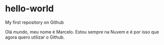 # hello-world
My first repository on Github

Olá mundo, meu nome é Marcelo. Estou sempre na Nuvem e é por isso que agora quero utilizar o Github.
